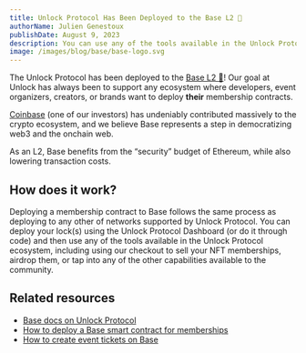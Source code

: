 ```yaml
---
title: Unlock Protocol Has Been Deployed to the Base L2 🔵
authorName: Julien Genestoux
publishDate: August 9, 2023
description: You can use any of the tools available in the Unlock Protocol ecosystem to create membership smart contracts or ticket events on Base.
image: /images/blog/base/base-logo.svg
---
```


The Unlock Protocol has been deployed to the [Base L2 🔵](https://docs.base.org/)! Our goal at Unlock has always been to support any ecosystem where developers, event organizers, creators, or brands want to deploy **their** membership contracts.

[Coinbase](https://www.coinbase.com/home) (one of our investors) has undeniably contributed massively to the crypto ecosystem, and we believe Base represents a step in democratizing web3 and the onchain web.

As an L2, Base benefits from the “security” budget of Ethereum, while also lowering transaction costs.

## How does it work?

Deploying a membership contract to Base follows the same process as deploying to any other of networks supported by Unlock Protocol. You can deploy your lock(s) using the Unlock Protocol Dashboard (or do it through code) and then use any of the tools available in the Unlock Protocol ecosystem, including using our checkout to sell your NFT memberships, airdrop them, or tap into any of the other capabilities available to the community.

## Related resources

- [Base docs on Unlock Protocol](https://docs.unlock-protocol.com/core-protocol/unlock/networks)
- [How to deploy a Base smart contract for memberships](https://www.youtube.com/watch?v=_0pmdFUpJdY)
- [How to create event tickets on Base](https://www.youtube.com/watch?v=_0pmdFUpJdY&t=97s)

